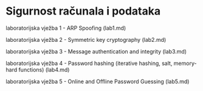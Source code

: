 # Sigurnost računala i podataka

laboratorijska vježba 1 - ARP Spoofing (lab1.md)

laboratorijska vježba 2 - Symmetric key cryptography (lab2.md)

laboratorijska vježba 3 - Message authentication and integrity (lab3.md)

laboratorijska vježba 4 - Password hashing (iterative hashing, salt, memory-hard functions) (lab4.md)

laboratorijska vježba 5 - Online and Offline Password Guessing (lab5.md)
